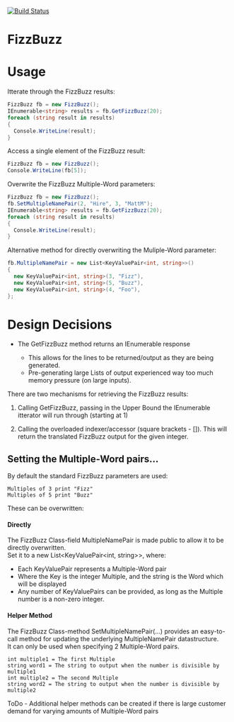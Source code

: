 [![Build Status](https://travis-ci.org/mattmtx/FizzBuzz.svg?branch=master)](https://travis-ci.org/mattmtx/FizzBuzz)
# FizzBuzz

# Usage
Itterate through the FizzBuzz results:
```c#
FizzBuzz fb = new FizzBuzz();
IEnumerable<string> results = fb.GetFizzBuzz(20);
foreach (string result in results)
{
  Console.WriteLine(result);
}
```
Access a single element of the FizzBuzz result:
```c#
FizzBuzz fb = new FizzBuzz();
Console.WriteLine(fb[5]);
```
Overwrite the FizzBuzz Multiple-Word parameters:
```c#
FizzBuzz fb = new FizzBuzz();
fb.SetMultipleNamePair(2, "Hire", 3, "MattM");
IEnumerable<string> results = fb.GetFizzBuzz(20);
foreach (string result in results)
{
  Console.WriteLine(result);
}
```
Alternative method for directly overwriting the Muliple-Word parameter:
```c#
fb.MultipleNamePair = new List<KeyValuePair<int, string>>()
{
  new KeyValuePair<int, string>(3, "Fizz"),
  new KeyValuePair<int, string>(5, "Buzz"),
  new KeyValuePair<int, string>(4, "Foo"),
};
```

# Design Decisions
* The GetFizzBuzz method returns an IEnumerable<string> response
  * This allows for the lines to be returned/output as they are being generated.
  * Pre-generating large Lists of output experienced way too much memory pressure (on large inputs).

There are two mechanisms for retrieving the FizzBuzz results:

1. Calling GetFizzBuzz, passing in the Upper Bound the IEnumerable itterator will run through (starting at 1)

2. Calling the overloaded indexer/accessor (square brackets - []).  This will return the translated FizzBuzz output for the given integer.

## Setting the Multiple-Word pairs...
By default the standard FizzBuzz parameters are used:
```
Multiples of 3 print "Fizz"
Multiples of 5 print "Buzz"
```
These can be overwritten:
#### Directly
The FizzBuzz Class-field MultipleNamePair is made public to allow it to be directly overwritten.  
Set it to a new List<KeyValuePair<int, string>>,   where:  
* Each KeyValuePair represents a Multiple-Word pair
* Where the Key is the integer Multiple, and the string is the Word which will be displayed
* Any number of KeyValuePairs can be provided, as long as the Multiple number is a non-zero integer.

#### Helper Method
The FizzBuzz Class-method SetMultipleNamePair(...) provides an easy-to-call method for updating the underlying MultipleNamePair datastructure.  
It can only be used when specifying 2 Multiple-Word pairs.  
```
int multiple1 = The first Multiple
string word1 = The string to output when the number is divisible by multiple1
int multiple2 = The second Multiple
string word2 = The string to output when the number is divisible by multiple2
```
ToDo - Additional helper methods can be created if there is large customer demand for varying amounts of Multiple-Word pairs
